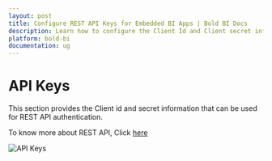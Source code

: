 ```yaml
---
layout: post
title: Configure REST API Keys for Embedded BI Apps | Bold BI Docs
description: Learn how to configure the Client Id and Client secret information of Bold BI that can be used for REST API authentication in your embedded BI Web applications.
platform: bold-bi
documentation: ug
---
```


# API Keys

This section provides the Client id and secret information that can be used for REST API authentication.

To know more about REST API, Click [here](/embedded-bi/rest-api-reference/interact-with-rest-api/)

![API Keys](/bold-bi-docs/static/assets/embedded/multi-tenancy/images/api-keys.png)